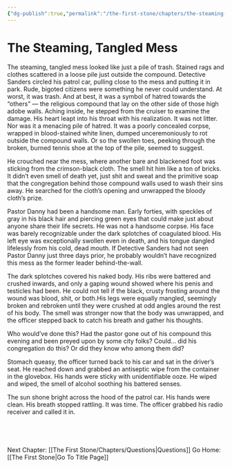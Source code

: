 ```yaml
---
{"dg-publish":true,"permalink":"/the-first-stone/chapters/the-steaming-tangled-mess/"}
---
```


# The Steaming, Tangled Mess

The steaming, tangled mess looked like just a pile of trash. Stained rags and clothes scattered in a loose pile just outside the compound. Detective Sanders circled his patrol car, pulling close to the mess and putting it in park. Rude, bigoted citizens were something he never could understand. At worst, it was trash. And at best, it was a symbol of hatred towards the “others” — the religious compound that lay on the other side of those high adobe walls. Aching inside, he stepped from the cruiser to examine the damage. His heart leapt into his throat with his realization. It was not litter. Nor was it a menacing pile of hatred. It was a poorly concealed corpse, wrapped in blood-stained white linen, dumped unceremoniously to rot outside the compound walls. Or so the swollen toes, peeking through the broken, burned tennis shoe at the top of the pile, seemed to suggest.

He crouched near the mess, where another bare and blackened foot was sticking from the crimson-black cloth. The smell hit him like a ton of bricks. It didn’t even smell of death yet, just shit and sweat and the primitive soap that the congregation behind those compound walls used to wash their sins away. He searched for the cloth’s opening and unwrapped the bloody cloth’s prize.

Pastor Danny had been a handsome man. Early forties, with speckles of gray in his black hair and piercing green eyes that could make just about anyone share their life secrets. He was not a handsome corpse. His face was barely recognizable under the dark splotches of coagulated blood. His left eye was exceptionally swollen even in death, and his tongue dangled lifelessly from his cold, dead mouth. If Detective Sanders had not seen Pastor Danny just three days prior, he probably wouldn’t have recognized this mess as the former leader behind-the-wall.

The dark splotches covered his naked body. His ribs were battered and crushed inwards, and only a gaping wound showed where his penis and testicles had been. He could not tell if the black, crusty frosting around the wound was blood, shit, or both.His legs were equally mangled, seemingly broken and rebroken until they were crushed at odd angles around the rest of his body. The smell was stronger now that the body was unwrapped, and the officer stepped back to catch his breath and gather his thoughts.

Who would’ve done this? Had the pastor gone out of his compound this evening and been preyed upon by some city folks? Could... did his congregation do this? Or did they know who among them did?

Stomach queasy, the officer turned back to his car and sat in the driver’s seat. He reached down and grabbed an antiseptic wipe from the container in the glovebox. His hands were sticky with unidentifiable ooze. He wiped and wiped, the smell of alcohol soothing his battered senses.

The sun shone bright across the hood of the patrol car. His hands were clean. His breath stopped rattling. It was time. The officer grabbed his radio receiver and called it in.


  
---
Next Chapter: [[The First Stone/Chapters/Questions\|Questions]]
Go Home: [[The First Stone\|Go To Title Page]]
  


